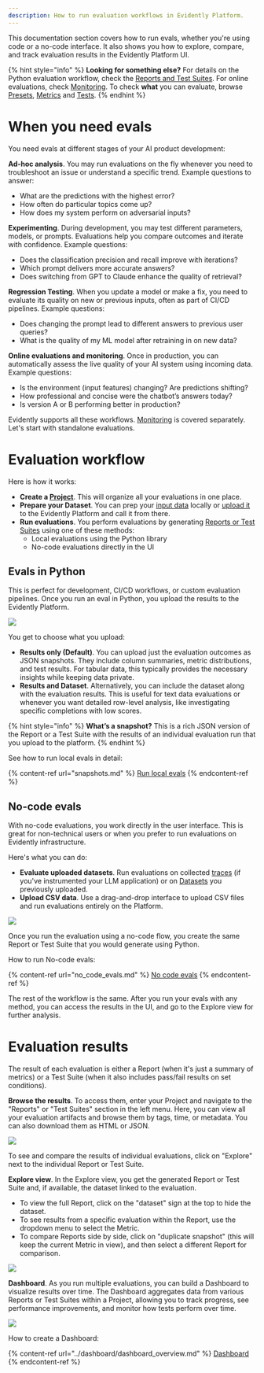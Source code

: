 ```yaml
---
description: How to run evaluation workflows in Evidently Platform.
---   
```


This documentation section covers how to run evals, whether you're using code or a no-code interface. It also shows you how to explore, compare, and track evaluation results in the Evidently Platform UI.

{% hint style="info" %} 
**Looking for something else?**  For details on the Python evaluation workflow, check the [Reports and Test Suites](../tests-and-reports/introduction.md). For online evaluations, check [Monitoring](../monitoring/monitoring_overview.md). To check **what** you can evaluate, browse [Presets](../presets/all-presets.md), [Metrics](../reference/all-metrics.md) and [Tests](../reference/all-tests.md).
{% endhint %}

# When you need evals

You need evals at different stages of your AI product development:

**Ad-hoc analysis**. You may run evaluations on the fly whenever you need to troubleshoot an issue or understand a specific trend. Example questions to answer:
* What are the predictions with the highest error?
* How often do particular topics come up?
* How does my system perform on adversarial inputs?

**Experimenting**. During development, you may test different parameters, models, or prompts. Evaluations help you compare outcomes and iterate with confidence. Example questions: 
* Does the classification precision and recall improve with iterations? 
* Which prompt delivers more accurate answers?
* Does switching from GPT to Claude enhance the quality of retrieval?

**Regression Testing**. When you update a model or make a fix, you need to evaluate its quality on new or previous inputs, often as part of CI/CD pipelines. Example questions:
* Does changing the prompt lead to different answers to previous user queries?
* What is the quality of my ML model after retraining in on new data?

**Online evaluations and monitoring**. Once in production, you can automatically assess the live quality of your AI system using incoming data. Example questions:
* Is the environment (input features) changing? Are predictions shifting?
* How professional and concise were the chatbot’s answers today?
* Is version A or B performing better in production?
  
Evidently supports all these workflows. [Monitoring](../monitoring/monitoring_overview.md) is covered separately. Let's start with standalone evaluations.

# Evaluation workflow

Here is how it works:
* **Create a [Project](../projects/projects_overview.md)**. This will organize all your evaluations in one place.
* **Prepare your Dataset**. You can prep your [input data](../input-data/data-requirements.md) locally or [upload it](../datasets/datasets_overview.md) to the Evidently Platform and call it from there.
* **Run evaluations**. You perform evaluations by generating [Reports or Test Suites](../tests-and-reports/introduction.md) using one of these methods:
  * Local evaluations using the Python library
  * No-code evaluations directly in the UI

## Evals in Python 

This is perfect for development, CI/CD workflows, or custom evaluation pipelines. Once you run an eval in Python, you upload the results to the Evidently Platform.

![](../.gitbook/assets/cloud/evals_flow_python.png)

You get to choose what you upload:
* **Results only (Default)**. You can upload just the evaluation outcomes as JSON snapshots. They include column summaries, metric distributions, and test results. For tabular data, this typically provides the necessary insights while keeping data private.
* **Results and Dataset**. Alternatively, you can include the dataset along with the evaluation results. This is useful for text data evaluations or whenever you want detailed row-level analysis, like investigating specific completions with low scores.

{% hint style="info" %} 
**What’s a snapshot?** This is a rich JSON version of the Report or a Test Suite with the results of an individual evaluation run that you upload to the platform.
{% endhint %}

See how to run local evals in detail:

{% content-ref url="snapshots.md" %}
[Run local evals](snapshots.md)
{% endcontent-ref %}

## No-code evals

With no-code evaluations, you work directly in the user interface. This is great for non-technical users or when you prefer to run evaluations on Evidently infrastructure.

Here's what you can do:
* **Evaluate uploaded datasets**. Run evaluations on collected [traces](../tracing/tracing_overview.md) (if you've instrumented your LLM application) or on [Datasets](../datasets/datasets_overview.md) you previously uploaded.
* **Upload CSV data**. Use a drag-and-drop interface to upload CSV files and run evaluations entirely on the Platform. 

![](../.gitbook/assets/cloud/evals_flow_nocode.png)

Once you run the evaluation using a no-code flow, you create the same Report or Test Suite that you would generate using Python.

How to run No-code evals:

{% content-ref url="no_code_evals.md" %}
[No code evals](no_code_evals.md)
{% endcontent-ref %}

The rest of the workflow is the same. After you run your evals with any method, you can access the results in the UI, and go to the Explore view for further analysis. 

# Evaluation results 

The result of each evaluation is either a Report (when it's just a summary of metrics) or a Test Suite (when it also includes pass/fail results on set conditions).

**Browse the results**. To access them, enter your Project and navigate to the "Reports" or "Test Suites" section in the left menu. Here, you can view all your evaluation artifacts and browse them by tags, time, or metadata. You can also download them as HTML or JSON.

![](../.gitbook/assets/cloud/browse_reports-min.png)

To see and compare the results of individual evaluations, click on "Explore" next to the individual Report or Test Suite. 

**Explore view**. In the Explore view, you get the generated Report or Test Suite and, if available, the dataset linked to the evaluation.

* To view the full Report, click on the "dataset" sign at the top to hide the dataset.
* To see results from a specific evaluation within the Report, use the dropdown menu to select the Metric.
* To compare Reports side by side, click on "duplicate snapshot" (this will keep the current Metric in view), and then select a different Report for comparison.

![](../.gitbook/assets/cloud/explore_view-min.png)

**Dashboard**. As you run multiple evaluations, you can build a Dashboard to visualize results over time. The Dashboard aggregates data from various Reports or Test Suites within a Project, allowing you to track progress, see performance improvements, and monitor how tests perform over time.

![](../.gitbook/assets/cloud/project_dashboard-min.png)

How to create a Dashboard:

{% content-ref url="../dashboard/dashboard_overview.md" %}
[Dashboard](../dashboard/dashboard_overview.md)
{% endcontent-ref %}



